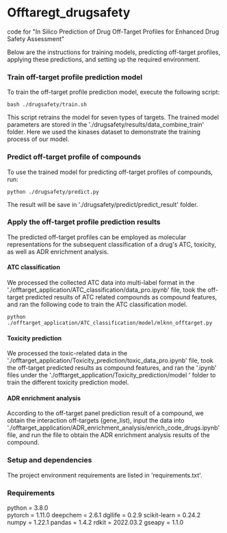 # Offtaregt_drugsafety
code for "In Silico Prediction of Drug Off-Target Profiles for Enhanced Drug Safety Assessment"

Below are the instructions for training models, predicting off-target profiles, applying these predictions, and setting up the required environment.

### Train off-target profile prediction model

To train the off-target profile prediction model, execute the following script:
```
bash ./drugsafety/train.sh
```
This script retrains the model for seven types of targets. The trained model parameters are stored in the './drugsafety/results/data_combine_train' folder. Here we used the kinases dataset to demonstrate the training process of our model.

### Predict off-target profile of compounds

To use the trained model for predicting off-target profiles of compounds, run:
```
python ./drugsafety/predict.py
```
The result will be save in './drugsafety/predict/predict_result' folder.


### Apply the off-target profile prediction results
The predicted off-target profiles can be employed as molecular representations for the subsequent classification of a drug's ATC, toxicity, as well as ADR enrichment analysis.

#### ATC classification
We processed the collected ATC data into multi-label format in the './offtarget_application/ATC_classification/data_pro.ipynb' file, took the off-target predicted results of ATC related compounds as compound features, and ran the following code to train the ATC classification model.
```
python ./offtarget_application/ATC_classification/model/mlknn_offtarget.py
```

#### Toxicity prediction
We processed the toxic-related data in the './offtarget_application/Toxicity_prediction/toxic_data_pro.ipynb' file, took the off-target predicted results as compound features, and ran the '.ipynb' files under the  './offtarget_application/Toxicity_prediction/model ' folder  to train the different toxicity prediction model.

#### ADR enrichment analysis
According to the off-target panel prediction result of a compound, we obtain the interaction off-targets (gene_list), input the data into './offtarget_application/ADR_enrichment_analysis/enrich_code_drugs.ipynb' file, and run the file to obtain the ADR enrichment analysis results of the compound.

### Setup and dependencies
The project environment requirements are listed in 'requirements.txt'.

### Requirements
python = 3.8.0  
pytorch = 1.11.0
deepchem = 2.6.1
dgllife = 0.2.9
scikit-learn = 0.24.2  
numpy = 1.22.1
pandas = 1.4.2
rdkit = 2022.03.2
gseapy = 1.1.0
